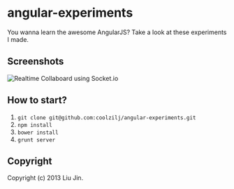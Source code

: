 angular-experiments
===================

You wanna learn the awesome AngularJS? Take a look at these experiments I made.


## Screenshots
![Realtime Collaboard using Socket.io](https://raw.github.com/coolzilj/angular-experiments/master/screenshots/Collaboard.png)

## How to start?

1. `git clone git@github.com:coolzilj/angular-experiments.git`
2. `npm install`
3. `bower install`
4. `grunt server`

## Copyright

Copyright (c) 2013 Liu Jin.
